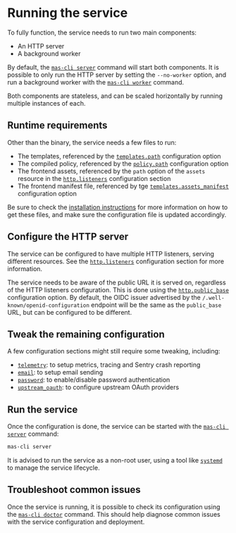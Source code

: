 # Running the service

To fully function, the service needs to run two main components:

 - An HTTP server
 - A background worker

By default, the [`mas-cli server`](../usage/cli/server.md) command will start both components.
It is possible to only run the HTTP server by setting the `--no-worker` option, and run a background worker with the [`mas-cli worker`](../usage/cli/worker.md) command.

Both components are stateless, and can be scaled horizontally by running multiple instances of each.

## Runtime requirements

Other than the binary, the service needs a few files to run:

 - The templates, referenced by the [`templates.path`](../usage/configuration.md#templates) configuration option
 - The compiled policy, referenced by the [`policy.path`](../usage/configuration.md#policy) configuration option
 - The frontend assets, referenced by the `path` option of the `assets` resource in the [`http.listeners`](../usage/configuration.md#http) configuration section
 - The frontend manifest file, referenced by tge [`templates.assets_manifest`](../usage/configuration.md#templates) configuration option

Be sure to check the [installation instructions](./installation.md) for more information on how to get these files, and make sure the configuration file is updated accordingly.

## Configure the HTTP server

The service can be configured to have multiple HTTP listeners, serving different resources.
See the [`http.listeners`](../usage/configuration.md#http) configuration section for more information.

The service needs to be aware of the public URL it is served on, regardless of the HTTP listeners configuration.
This is done using the [`http.public_base`](../usage/configuration.md#http) configuration option.
By default, the OIDC issuer advertised by the `/.well-known/openid-configuration` endpoint will be the same as the `public_base` URL, but can be configured to be different.

## Tweak the remaining configuration

A few configuration sections might still require some tweaking, including:

 - [`telemetry`](../usage/configuration.md#telemetry): to setup metrics, tracing and Sentry crash reporting
 - [`email`](../usage/configuration.md#email): to setup email sending
 - [`password`](../usage/configuration.md#password): to enable/disable password authentication
 - [`upstream_oauth`](../usage/configuration.md#upstream-oauth): to configure upstream OAuth providers


## Run the service

Once the configuration is done, the service can be started with the [`mas-cli server`](../usage/cli/server.md) command:

```sh
mas-cli server
```

It is advised to run the service as a non-root user, using a tool like [`systemd`](https://www.freedesktop.org/wiki/Software/systemd/) to manage the service lifecycle.


## Troubleshoot common issues

Once the service is running, it is possible to check its configuration using the [`mas-cli doctor`](../usage/cli/doctor.md) command.
This should help diagnose common issues with the service configuration and deployment.

